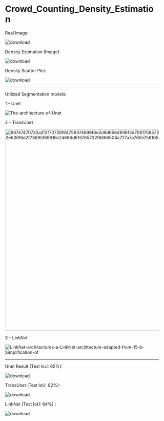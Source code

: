 # Crowd_Counting_Density_Estimation


Real Image: 

![download](https://github.com/user-attachments/assets/d1e59a7c-2e13-45f0-912c-6175d945bfd6)


Density Estimation (Image): 

![download](https://github.com/user-attachments/assets/170e6e40-d10f-4d3f-a544-feef27b8ac56)

Density Scatter Plot: 

![download](https://github.com/user-attachments/assets/9361185e-c641-4f4b-a521-40dc55eb8f45)

--- 
Utilized Segmentation models: 

1 - Unet 

![The-architecture-of-Unet](https://github.com/user-attachments/assets/00f556ae-348c-4097-b575-33761f3bbd3a)


2 - TransUnet

<img width="662" alt="68747470733a2f2f70726f64756374696f6e2d6d656469612e70617065727377697468636f64652e636f6d2f736f6369616c2d696d616765732f6866504a727a7a7655756165494d76622e706e67" src="https://github.com/user-attachments/assets/2ad29d29-7243-47de-8852-79bed920c397">


3 - LinkNet

![LinkNet-architectures-a-LinkNet-architecture-adapted-from-15-b-Simplification-of](https://github.com/user-attachments/assets/b04f50b5-2cdc-4de6-8ee8-2afa8fb139f3)


---

Unet Result  (Test IoU: 65%):

![download](https://github.com/user-attachments/assets/36703cd5-9aa3-4b2e-9ee3-78d70bfab5f4)

TransUnet (Test IoU: 62%):

![download](https://github.com/user-attachments/assets/b52d1075-68e8-4705-a9bb-66003884c3d4)


LinkNet (Test IoU: 64%) :

![download](https://github.com/user-attachments/assets/791b145c-cd4a-4e96-ba12-6afbdb11bec8)


